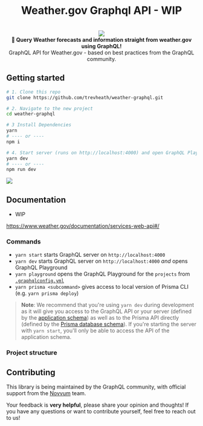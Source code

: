 <h1 align="center"><strong>Weather.gov Graphql API - WIP</strong></h1>

<br />

<div align="center"><img src="https://imgur.com/1MfnLVl.png" /></div>

<div align="center"><strong>🚀 Query Weather forecasts and information straight from weather.gov using GraphQL!</strong></div>
<div align="center">GraphQL API for Weather.gov - based on best practices from the GraphQL community.</div>


## Getting started

```sh
# 1. Clone this repo
git clone https://github.com/trevheath/weather-graphql.git

# 2. Navigate to the new project
cd weather-graphql

# 3 Install Dependencies
yarn
# ---- or ----
npm i

# 4. Start server (runs on http://localhost:4000) and open GraphQL Playground
yarn dev
# ---- or ----
npm run dev
```

![](https://imgur.com/hElq68i.png)

## Documentation

- WIP

<a>https://www.weather.gov/documentation/services-web-api#/</a>

### Commands

- `yarn start` starts GraphQL server on `http://localhost:4000`
- `yarn dev` starts GraphQL server on `http://localhost:4000` _and_ opens GraphQL Playground
- `yarn playground` opens the GraphQL Playground for the `projects` from [`.graphqlconfig.yml`](./.graphqlconfig.yml)
- `yarn prisma <subcommand>` gives access to local version of Prisma CLI (e.g. `yarn prisma deploy`)

> **Note**: We recommend that you're using `yarn dev` during development as it will give you access to the GraphQL API or your server (defined by the [application schema](./src/schema.graphql)) as well as to the Prisma API directly (defined by the [Prisma database schema](./generated/prisma.graphql)). If you're starting the server with `yarn start`, you'll only be able to access the API of the application schema.

### Project structure

## Contributing

This library is being maintained by the GraphQL community, with official support from the [Novvum](https://www.novvum.io) team.

Your feedback is **very helpful**, please share your opinion and thoughts! If you have any questions or want to contribute yourself, feel free to reach out to us!
